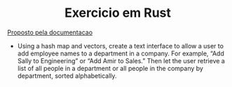 <h1 align="center">Exercicio em Rust</h1>

[Proposto pela documentacao](https://doc.rust-lang.org/book/ch08-03-hash-maps.html)

- Using a hash map and vectors, create a text interface to allow a user to add employee names to a department in a company. For example, “Add Sally to Engineering” or “Add Amir to Sales.” Then let the user retrieve a list of all people in a department or all people in the company by department, sorted alphabetically.
